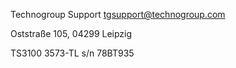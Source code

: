 Technogroup Support <tgsupport@technogroup.com>

Oststraße 105, 04299 Leipzig

TS3100 3573-TL
s/n 78BT935
